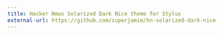 ```yaml
---
title: Hacker News Solarized Dark Nice theme for Stylus
external-url: https://github.com/superjamie/hn-solarized-dark-nice
---
```

